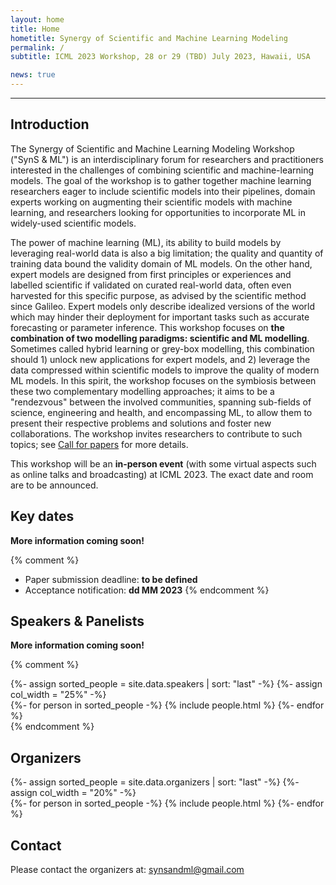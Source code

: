 ```yaml
---
layout: home
title: Home
hometitle: Synergy of Scientific and Machine Learning Modeling
permalink: /
subtitle: ICML 2023 Workshop, 28 or 29 (TBD) July 2023, Hawaii, USA

news: true
---
```


-----

## Introduction

The Synergy of Scientific and Machine Learning Modeling Workshop ("SynS & ML") is an interdisciplinary forum for researchers and practitioners interested in the challenges of combining scientific and machine-learning models.
The goal of the workshop is to gather together machine learning researchers eager to include scientific models into their pipelines, domain experts working on augmenting their scientific models with machine learning, and researchers looking for opportunities to incorporate ML in widely-used scientific models.

The power of machine learning (ML), its ability to build models by leveraging real-world data is also a big limitation; the quality and quantity of training data bound the validity domain of ML models.
On the other hand, expert models are designed from first principles or experiences and labelled scientific if validated on curated real-world data, often even harvested for this specific purpose, as advised by the scientific method since Galileo.
Expert models only describe idealized versions of the world which may hinder their deployment for important tasks such as accurate forecasting or parameter inference.
This workshop focuses on **the combination of two modelling paradigms: scientific and ML modelling**.
Sometimes called hybrid learning or grey-box modelling, this combination should 1) unlock new applications for expert models, and 2) leverage the data compressed within scientific models to improve the quality of modern ML models.
In this spirit, the workshop focuses on the symbiosis between these two complementary modelling approaches; it aims to be a "rendezvous" between the involved communities, spanning sub-fields of science, engineering and health, and encompassing ML, to allow them to present their respective problems and solutions and foster new collaborations.
The workshop invites researchers to contribute to such topics; see [Call for papers](cfp/) for more details.

This workshop will be an **in-person event** (with some virtual aspects such as online talks and broadcasting) at ICML 2023. The exact date and room are to be announced.

## Key dates

**More information coming soon!**

{% comment %}
- Paper submission deadline: **to be defined**
- Acceptance notification: **dd MM 2023**
{% endcomment %}

## Speakers & Panelists

**More information coming soon!**

{% comment %}
<div class="projects">
  {%- assign sorted_people = site.data.speakers | sort: "last" -%}
  {%- assign col_width = "25%" -%}
  <div class="container mt-3 mb-3 overflow-hidden">
    <div class="row gx-5">
    {%- for person in sorted_people -%}
      {% include people.html %}
    {%- endfor %}
    </div>
  </div>
</div>
{% endcomment %}

## Organizers

<div class="projects">
  {%- assign sorted_people = site.data.organizers | sort: "last" -%}
  {%- assign col_width = "20%" -%}
  <div class="container mt-3 mb-3 overflow-hidden">
    <div class="row gx-5">
    {%- for person in sorted_people -%}
      {% include people.html %}
    {%- endfor %}
    </div>
  </div>
</div>

## Contact

Please contact the organizers at: [synsandml@gmail.com](mailto:synsandml@gmail.com)
